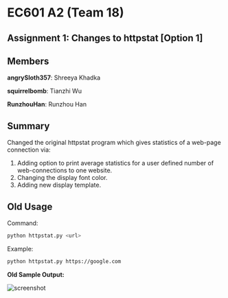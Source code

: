 # EC601 A2 (Team 18)

## Assignment 1: Changes to httpstat [Option 1]

## Members
**angrySloth357**: Shreeya Khadka  
 
**squirrelbomb**: Tianzhi Wu  

**RunzhouHan**: Runzhou Han

## Summary
Changed the original httpstat program which gives statistics of a web-page connection via:

1. Adding option to print average statistics for a user defined number of web-connections to one website.
2. Changing the display font color.
3. Adding new display template. 

## Old Usage

Command:
```bash
python httpstat.py <url>
```

Example:
```bash
python httpstat.py https://google.com
```

**Old Sample Output:**

![screenshot](day0.png)


